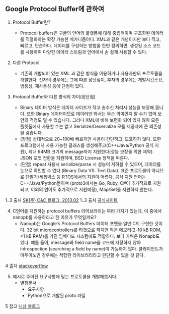 ## Google Protocol Buffer에 관하여

1. Protocol Buffer란?
    - Protocol buffers은 구글의 언어와 풀랫폼에 대해 중립적이며 구조화된 데이터를 직렬화하는 확장 가능한 메카니즘이다. XML과 같은 개념이지만 보다 작고, 빠르고, 단순하다. 데이터를 구성하는 방법을 한번 정의하면, 생성된 소스 코드를 사용하여 다양한 데이터 스트림과 언어에서 손 쉽게 사용할 수 있다.

2. 다른 Protocol
    - 기존의 개발되어 있는 XML 과 같은 방식을 이용하거나 사용자만의 프로토콜을 개발한다. 전자의 경우에는 그에 따른 장단점이, 후자의 경우에는 개발시간소요, 범용성, 재사용성 등에 단점이 있다.

3. Protocol Buffer와 다른 방식의 차이(장단점)
    - Binary 데이터 방식은 데이터 사이즈가 작고 송수신 처리시 성능을 보장해 줍니다. 또한 Binary 데이터이므로 데이터만 봐서는 무슨 의미인지 알 수가 없어 보안의 걱정도 덜 수 있습니다. 그러나 XML에 비해 보편화 되어 있지 않아 모든 플렛폼에서 사용할 수는 없고 Serialize/Deserialize 모듈 제공자에 큰 의존성을 갖습니다.
    - (장점) 상대적으로 20~100배 빠르지만 사용이 간단하고, 모호하지 않다. 또한 프로그램에서 사용 가능한 클래스를 생성해주고(C++/Java/Python 공식 지원), 최대 64MB 크기의 message까지 지원한다(성능 보장을 위한 제약). JSON 포맷 전환을 지원하며, BSD License 정책을 따른다.
    - (단점) repeat 사용시 serialize/parse 시 성능이 저하될 수 있으며, 데이터를 눈으로 확인할 수 없다 (Binary Data VS. Text Data). 표준 프로토콜이 아니므로 단말기/세톱박스 등 RTOS에서의 지원이 어렵다. 공식 지원 언어는 C++/Java/Python뿐이며 (proto3에서는 Go, Ruby, C#이 추가적으로 지원되고, 이외의 언어도 추가적으로 지원예정), Map/Set을 지원하지 안는다.

1..3 출처 [SK(주) C&C 블로그, 2013.02](http://skccblog.tistory.com/1011)
1..3 출처 [공식사이트](https://developers.google.com/protocol-buffers/)

4. C언어를 지원하는 protocol buffers 라이브러리는 여러 가지가 있는데, 이 중에서 nanopb를 사용하라고 한 이유가 무엇일까요? 
    - Nanopb는 Google's Protocol Buffers 데이터 포맷을 일반 C의 구현한 것이다. 32 bit microcontrollers를 타겟으로 하지만 작은 메모리(2-10 kB ROM, <1 kB RAM)를 가진 임베디드 시스템에도 적합하다. 보다 가벼운 Nonapb도 있다. 예를 들어, message와 field name을 코드에 저장하지 않아  introspection (searching a field by name)이 가능하지 않다. 클라이언트가 아두이노인 경우에는 적합한 라이브러리라고 판단할 수 있을 것 같다.

4 출처 [stackoverflow](https://stackoverflow.com/questions/3671275/is-there-a-good-c-implementation-of-google-protocol-buffers)

5. 예시로 주어진 요구사항에 맞는 프로토콜을 개발해봅시다.
    - 별첨문서
        - 요구사항
        - Python으로 개발된 proto 파일

5 참고 [니삼 블로그](http://nisam.tistory.com/7)